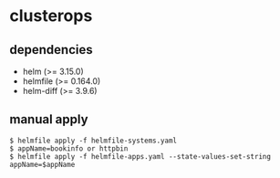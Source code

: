 # clusterops

## dependencies

- helm (>= 3.15.0)
- helmfile (>= 0.164.0)
- helm-diff (>= 3.9.6)

## manual apply

```console
$ helmfile apply -f helmfile-systems.yaml
$ appName=bookinfo or httpbin
$ helmfile apply -f helmfile-apps.yaml --state-values-set-string appName=$appName
```
